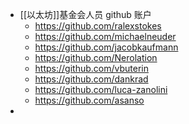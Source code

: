 - [[以太坊]]基金会人员 github 账户
	- https://github.com/ralexstokes
	- https://github.com/michaelneuder
	- https://github.com/jacobkaufmann
	- https://github.com/Nerolation
	- https://github.com/vbuterin
	- https://github.com/dankrad
	- https://github.com/luca-zanolini
	- https://github.com/asanso
-